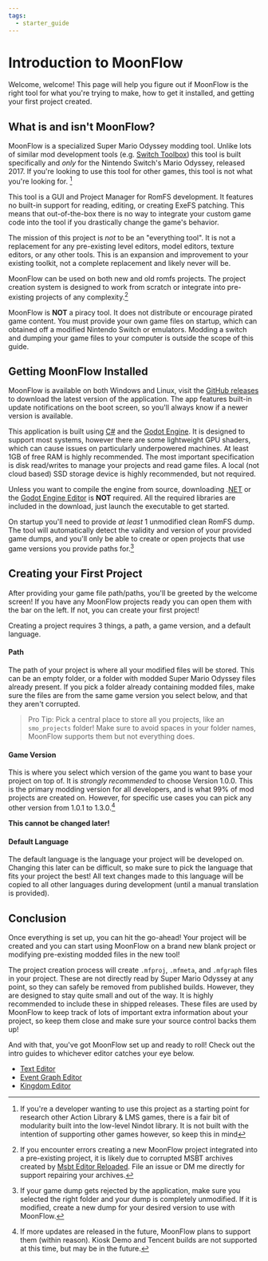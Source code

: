 ```yaml
---
tags:
  - starter_guide
---
```


# Introduction to MoonFlow
Welcome, welcome! This page will help you figure out if MoonFlow is the right tool for what you're trying to make, how to get it installed, and getting your first project created.

## What is and isn't MoonFlow?
MoonFlow is a specialized Super Mario Odyssey modding tool. Unlike lots of similar mod development tools (e.g. [Switch Toolbox](https://github.com/KillzXGaming/Switch-Toolbox)) this tool is built specifically and *only* for the Nintendo Switch's Mario Odyssey, released 2017. If you're looking to use this tool for other games, this tool is not what you're looking for. [^1]

[^1]: If you're a developer wanting to use this project as a starting point for research other Action Library & LMS games, there is a fair bit of modularity built into the low-level Nindot library. It is not built with the intention of supporting other games however, so keep this in mind

This tool is a GUI and Project Manager for RomFS development. It features no built-in support for reading, editing, or creating ExeFS patching. This means that out-of-the-box there is no way to integrate your custom game code into the tool if you drastically change the game's behavior.

The mission of this project is *not* to be an "everything tool". It is not a replacement for any pre-existing level editors, model editors, texture editors, or any other tools. This is an expansion and improvement to your existing toolkit, not a complete replacement and likely never will be.

MoonFlow can be used on both new and old romfs projects. The project creation system is designed to work from scratch or integrate into pre-existing projects of any complexity.[^2]

[^2]: If you encounter errors creating a new MoonFlow project integrated into a pre-existing project, it is likely due to corrupted MSBT archives created by [Msbt Editor Reloaded](https://gbatemp.net/threads/release-msbt-editor-reloaded.406208/). File an issue or DM me directly for support repairing your archives.

MoonFlow is **NOT** a piracy tool. It does not distribute or encourage pirated game content. You must provide your own game files on startup, which can obtained off a modified Nintendo Switch or emulators. Modding a switch and dumping your game files to your computer is outside the scope of this guide.

## Getting MoonFlow Installed
MoonFlow is available on both Windows and Linux, visit the [GitHub releases](https://github.com/Amethyst-szs/MoonFlow/releases) to download the latest version of the application. The app features built-in update notifications on the boot screen, so you'll always know if a newer version is available.

This application is built using [C#](https://dotnet.microsoft.com/en-us/languages/csharp) and the [Godot Engine](https://godotengine.org/). It is designed to support most systems, however there are some lightweight GPU shaders, which can cause issues on particularly underpowered machines. At least 1GB of free RAM is highly recommended. The most important specification is disk read/writes to manage your projects and read game files. A local (not cloud based) SSD storage device is highly recommended, but not required.

Unless you want to compile the engine from source, downloading .[NET](https://dotnet.microsoft.com/en-us/languages/csharp) or the [Godot Engine Editor](https://godotengine.org/) is **NOT** required. All the required libraries are included in the download, just launch the executable to get started.

On startup you'll need to provide *at least* 1 unmodified clean RomFS dump. The tool will automatically detect the validity and version of your provided game dumps, and you'll only be able to create or open projects that use game versions you provide paths for.[^3]

[^3]: If your game dump gets rejected by the application, make sure you selected the right folder and your dump is completely unmodified. If it is modified, create a new dump for your desired version to use with MoonFlow.

## Creating your First Project
After providing your game file path/paths, you'll be greeted by the welcome screen! If you have any MoonFlow projects ready you can open them with the bar on the left. If not, you can create your first project!

Creating a project requires 3 things, a path, a game version, and a default language.

#### Path
The path of your project is where all your modified files will be stored. This can be an empty folder, or a folder with modded Super Mario Odyssey files already present. If you pick a folder already containing modded files, make sure the files are from the same game version you select below, and that they aren't corrupted.

> Pro Tip: Pick a central place to store all you projects, like an `smo_projects` folder! Make sure to avoid spaces in your folder names, MoonFlow supports them but not everything does.

#### Game Version
This is where you select which version of the game you want to base your project on top of. It is *strongly recommended* to choose Version 1.0.0. This is the primary modding version for all developers, and is what 99% of mod projects are created on. However, for specific use cases you can pick any other version from 1.0.1 to 1.3.0.[^4]

**This cannot be changed later!**

[^4]: If more updates are released in the future, MoonFlow plans to support them (within reason). Kiosk Demo and Tencent builds are not supported at this time, but may be in the future.

#### Default Language
The default language is the language your project will be developed on. Changing this later can be difficult, so make sure to pick the language that fits your project the best! All text changes made to this language will be copied to all other languages during development (until a manual translation is provided).

## Conclusion
Once everything is set up, you can hit the go-ahead! Your project will be created and you can start using MoonFlow on a brand new blank project or modifying pre-existing modded files in the new tool!

The project creation process will create `.mfproj`, `.mfmeta`, and `.mfgraph` files in your project. These are not directly read by Super Mario Odyssey at any point, so they can safely be removed from published builds. However, they are designed to stay quite small and out of the way. It is highly recommended to include these in shipped releases. These files are used by MoonFlow to keep track of lots of important extra information about your project, so keep them close and make sure your source control backs them up!

And with that, you've got MoonFlow set up and ready to roll! Check out the intro guides to whichever editor catches your eye below.

* [Text Editor](basics_text_editor.md)
* [Event Graph Editor](events/event_basics.md)
* [Kingdom Editor](kingdoms/kingdom_basics.md)